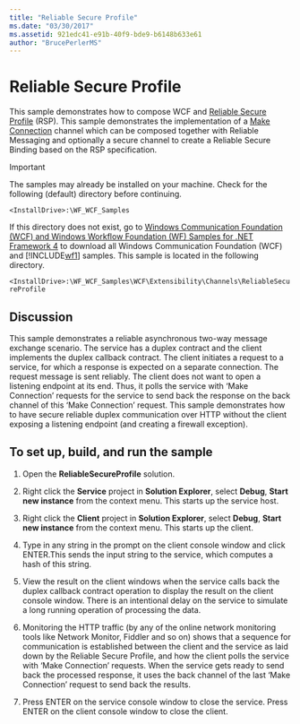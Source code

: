 ```yaml
---
title: "Reliable Secure Profile"
ms.date: "03/30/2017"
ms.assetid: 921edc41-e91b-40f9-bde9-b6148b633e61
author: "BrucePerlerMS"
---
```

# Reliable Secure Profile
This sample demonstrates how to compose WCF and [Reliable Secure Profile](https://go.microsoft.com/fwlink/?LinkId=178140) (RSP). This sample demonstrates the implementation of a [Make Connection](https://go.microsoft.com/fwlink/?LinkId=178141) channel which can be composed together with Reliable Messaging and optionally a secure channel to create a Reliable Secure Binding based on the RSP specification.  
  
> [!IMPORTANT]
>  The samples may already be installed on your machine. Check for the following (default) directory before continuing.  
>   
>  `<InstallDrive>:\WF_WCF_Samples`  
>   
>  If this directory does not exist, go to [Windows Communication Foundation (WCF) and Windows Workflow Foundation (WF) Samples for .NET Framework 4](https://go.microsoft.com/fwlink/?LinkId=150780) to download all Windows Communication Foundation (WCF) and [!INCLUDE[wf1](../../../../includes/wf1-md.md)] samples. This sample is located in the following directory.  
>   
>  `<InstallDrive>:\WF_WCF_Samples\WCF\Extensibility\Channels\ReliableSecureProfile`  
  
## Discussion  
 This sample demonstrates a reliable asynchronous two-way message exchange scenario. The service has a duplex contract and the client implements the duplex callback contract. The client initiates a request to a service, for which a response is expected on a separate connection. The request message is sent reliably. The client does not want to open a listening endpoint at its end. Thus, it polls the service with ‘Make Connection’ requests for the service to send back the response on the back channel of this ‘Make Connection’ request. This sample demonstrates how to have secure reliable duplex communication over HTTP without the client exposing a listening endpoint (and creating a firewall exception).  
  
## To set up, build, and run the sample  
  
1.  Open the **ReliableSecureProfile** solution.  
  
2.  Right click the **Service** project in **Solution Explorer**, select **Debug**, **Start new instance** from the context menu. This starts up the service host.  
  
3.  Right click the **Client** project in **Solution Explorer**, select **Debug**, **Start new instance** from the context menu. This starts up the client.  
  
4.  Type in any string in the prompt on the client console window and click ENTER.This sends the input string to the service, which computes a hash of this string.  
  
5.  View the result on the client windows when the service calls back the duplex callback contract operation to display the result on the client console window. There is an intentional delay on the service to simulate a long running operation of processing the data.  
  
6.  Monitoring the HTTP traffic (by any of the online network monitoring tools like Network Monitor, Fiddler and so on) shows that a sequence for communication is established between the client and the service as laid down by the Reliable Secure Profile, and how the client polls the service with ‘Make Connection’ requests. When the service gets ready to send back the processed response, it uses the back channel of the last ‘Make Connection’ request to send back the results.  
  
7.  Press ENTER on the service console window to close the service. Press ENTER on the client console window to close the client.
